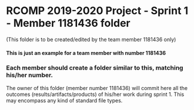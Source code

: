 RCOMP 2019-2020 Project - Sprint 1 - Member 1181436 folder
===========================================
(This folder is to be created/edited by the team member 1181436 only)

#### This is just an example for a team member with number 1181436 ####
### Each member should create a folder similar to this, matching his/her number. ###
The owner of this folder (member number 1181436) will commit here all the outcomes (results/artifacts/products)		       of his/her work during sprint 1. This may encompass any kind of standard file types.
